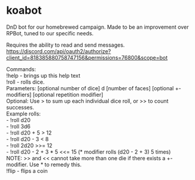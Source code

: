 # koabot
DnD bot for our homebrewed campaign. Made to be an improvement over RPBot, tuned to our specific needs.

Requires the ability to read and send messages.<br>
https://discord.com/api/oauth2/authorize?client_id=818385880758747156&permissions=76800&scope=bot

Commands:  
    !help - brings up this help text  
    !roll - rolls dice.  
	Parameters: [optional number of dice] d [number of faces] [optional +- modifiers] [optional repetition modifier]  
    Optional: Use > to sum up each individual dice roll, or >> to count successes.  
    Example rolls:  
      - !roll d20  
      - !roll 3d6  
      - !roll d20 + 5 > 12  
      - !roll d20 - 3 < 8  
      - !roll 2d20 >>= 12  
      - !roll d20 - 2 + 3 * 5 <<= 15 (* modifier rolls (d20 - 2 + 3) 5 times)  
    NOTE: >> and << cannot take more than one die if there exists a +- modifier. Use * to remedy this.  
    !flip - flips a coin  
